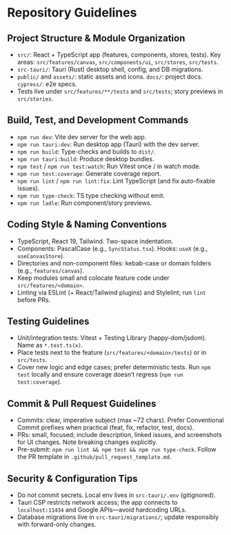 # Repository Guidelines

## Project Structure & Module Organization
- `src/`: React + TypeScript app (features, components, stores, tests). Key areas: `src/features/canvas`, `src/components/ui`, `src/stores`, `src/tests`.
- `src-tauri/`: Tauri (Rust) desktop shell, config, and DB migrations.
- `public/` and `assets/`: static assets and icons. `docs/`: project docs. `cypress/`: e2e specs.
- Tests live under `src/features/**/tests` and `src/tests`; story previews in `src/stories`.

## Build, Test, and Development Commands
- `npm run dev`: Vite dev server for the web app.
- `npm run tauri:dev`: Run desktop app (Tauri) with the dev server.
- `npm run build`: Type-checks and builds to `dist/`.
- `npm run tauri:build`: Produce desktop bundles.
- `npm test` / `npm run test:watch`: Run Vitest once / in watch mode.
- `npm run test:coverage`: Generate coverage report.
- `npm run lint` / `npm run lint:fix`: Lint TypeScript (and fix auto-fixable issues).
- `npm run type-check`: TS type checking without emit.
- `npm run ladle`: Run component/story previews.

## Coding Style & Naming Conventions
- TypeScript, React 19, Tailwind. Two-space indentation.
- Components: PascalCase (e.g., `SyncStatus.tsx`). Hooks: `useX` (e.g., `useCanvasStore`).
- Directories and non-component files: kebab-case or domain folders (e.g., `features/canvas`).
- Keep modules small and colocate feature code under `src/features/<domain>`.
- Linting via ESLint (+ React/Tailwind plugins) and Stylelint; run `lint` before PRs.

## Testing Guidelines
- Unit/integration tests: Vitest + Testing Library (happy-dom/jsdom). Name as `*.test.ts(x)`.
- Place tests next to the feature (`src/features/<domain>/tests`) or in `src/tests`.
- Cover new logic and edge cases; prefer deterministic tests. Run `npm test` locally and ensure coverage doesn’t regress (`npm run test:coverage`).

## Commit & Pull Request Guidelines
- Commits: clear, imperative subject (max ~72 chars). Prefer Conventional Commit prefixes when practical (feat, fix, refactor, test, docs).
- PRs: small, focused; include description, linked issues, and screenshots for UI changes. Note breaking changes explicitly.
- Pre-submit: `npm run lint && npm test && npm run type-check`. Follow the PR template in `.github/pull_request_template.md`.

## Security & Configuration Tips
- Do not commit secrets. Local env lives in `src-tauri/.env` (gitignored).
- Tauri CSP restricts network access; the app connects to `localhost:11434` and Google APIs—avoid hardcoding URLs.
- Database migrations live in `src-tauri/migrations/`; update responsibly with forward-only changes.
